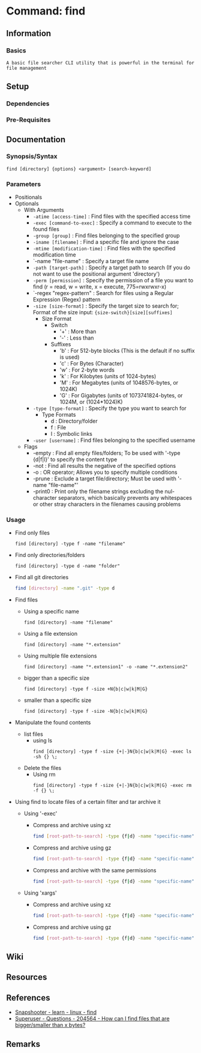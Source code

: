 # Command: find

## Information
### Basics
```
A basic file searcher CLI utility that is powerful in the terminal for file management
```

## Setup
### Dependencies

### Pre-Requisites

## Documentation
### Synopsis/Syntax
```console
find [directory] {options} <argument> [search-keyword]
```

### Parameters
- Positionals
- Optionals
    - With Arguments
        - `-atime [access-time]` : Find files with the specified access time
        - `-exec [command-to-exec]` : Specify a command to execute to the found files
        - `-group [group]` : Find files belonging to the specified group
        - `-iname [filename]` : Find a specific file and ignore the case
        - `-mtime [modification-time]` : Find files with the specified modification time
        - `-name "file-name" : Specify a target file name
        - `-path [target-path]` : Specify a target path to search (If you do not want to use the positional argument 'directory')
        - `-perm [permission]` : Specify the permission of a file you want to find (r = read, w = write, x = execute, 775=rwxrwxr-x)
        - `-regex "regex-pattern" : Search for files using a Regular Expression (Regex) pattern
        - `-size [size-format]` : Specify the target size to search for; Format of the size input: `{size-switch}[size][suffixes]`
            - Size Format
                - Switch
                    + '+' : More than
                    + '-' : Less than
                - Suffixes
                    + 'b' : For 512-byte blocks (This is the default if no suffix is used)
                    + 'c' : For Bytes (Character)
                    + 'w' : For 2-byte words
                    + 'k' : For Kilobytes (units of 1024-bytes)
                    + 'M' : For Megabytes (units of 1048576-bytes, or 1024K)
                    + 'G' : For Gigabytes (units of 1073741824-bytes, or 1024M, or (1024*1024)K)
        - `-type [type-format]` : Specify the type you want to search for
            - Type Formats
                + d : Directory/folder
                + f : File
                + l : Symbolic links
        - `-user [username]` : Find files belonging to the specified username
    - Flags
        + -empty : Find all empty files/folders; To be used with '-type {d|f|l}' to specify the content type
        + -not : Find all results the negative of the specified options
        + -o : OR operator; Allows you to specify multiple conditions
        + -prune : Exclude a target file/directory; Must be used with '-name "file-name"'
        + -print0 : Print only the filename strings excluding the nul-character separators, which basically prevents any whitespaces or other stray characters in the filenames causing problems

### Usage
- Find only files
    ```console
    find [directory] -type f -name "filename"
    ```

- Find only directories/folders
    ```console
    find [directory] -type d -name "folder"
    ```

- Find all git directories
    ```bash
    find [directory] -name ".git" -type d
    ```

- Find files 
    - Using a specific name
        ```console
        find [directory] -name "filename"
        ```
    - Using a file extension
        ```console
        find [directory] -name "*.extension"
        ```
    - Using multiple file extensions
        ```console
        find [directory] -name "*.extension1" -o -name "*.extension2"
        ```
    - bigger than a specific size
        ```console
        find [directory] -type f -size +N{b|c|w|k|M|G}
        ```
    - smaller than a specific size
        ```console
        find [directory] -type f -size -N{b|c|w|k|M|G}
        ```

- Manipulate the found contents
    - list files 
        - using ls
            ```console
            find [directory] -type f -size {+|-}N{b|c|w|k|M|G} -exec ls -sh {} \;
            ```
    - Delete the files
        - Using rm
            ```console
            find [directory] -type f -size {+|-}N{b|c|w|k|M|G} -exec rm -f {} \;
            ```

- Using find to locate files of a certain filter and tar archive it
    - Using '-exec'
        - Compress and archive using xz
            ```bash
            find [root-path-to-search] -type {f|d} -name "specific-name" -size {{+|-}N{K|G|B}} {other-options ...} -exec tar -cJvf [output-tar-file] {} \;
            ```

        - Compress and archive using gz
            ```bash
            find [root-path-to-search] -type {f|d} -name "specific-name" -size {{+|-}N{K|G|B}} {other-options ...} -exec tar -czvf [output-tar-file] {} \;
            ```

        - Compress and archive with the same permissions
            ```bash
            find [root-path-to-search] -type {f|d} -name "specific-name" -size {{+|-}N{K|G|B}} {other-options ...} -exec tar -cvpf [output-tar-file] {} \;
            ```

    - Using 'xargs'
        - Compress and archive using xz
            ```bash
            find [root-path-to-search] -type {f|d} -name "specific-name" -size {{+|-}N{K|G|B}} {other-options ...} -print0 | xargs -0 tar --null -cJvf [tar-file]
            ```

        - Compress and archive using gz
            ```bash
            find [root-path-to-search] -type {f|d} -name "specific-name" -size {{+|-}N{K|G|B}} {other-options ...} -print0 | xargs -0 tar --null -czvf [tar-file]
            ```

## Wiki

## Resources

## References
+ [Snapshooter - learn - linux - find](https://snapshooter.com/learn/linux/find)
+ [Superuser - Questions - 204564 - How can I find files that are bigger/smaller than x bytes?](https://superuser.com/questions/204564/how-can-i-find-files-that-are-bigger-smaller-than-x-bytes)

## Remarks

